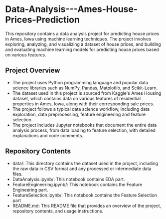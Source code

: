 # Data-Analysis---Ames-House-Prices-Prediction
This repository contains a data analysis project for predicting house prices in Ames, Iowa using machine learning techniques. The project involves exploring, analyzing, and visualizing a dataset of house prices, and building and evaluating machine learning models for predicting house prices based on various features.

## Project Overview
- The project uses Python programming language and popular data science libraries such as NumPy, Pandas, Matplotlib, and Scikit-Learn.
- The dataset used in this project is sourced from Kaggle's Ames Housing dataset, which contains data on various features of residential properties in Ames, Iowa, along   with their corresponding sale prices.
- The project follows a typical data science workflow, including data exploration, data preprocessing, feature engineering and feature selection.
- The project includes Jupyter notebooks that document the entire data analysis process, from data loading to feature selection, with detailed explanations and code       comments.

## Repository Contents
- data/: This directory contains the dataset used in the project, including the raw data in CSV format and any processed or intermediate data files.
- DataAnalysis.ipynb/: This notebook contains EDA part.
- FeatureEngineering.ipynb/: This notebook contains the Feature Engineering part.
- FeatureSelection.ipynb/: This notebook contains the Feature Selection part
- README.md: This README file that provides an overview of the project, repository contents, and usage instructions.
